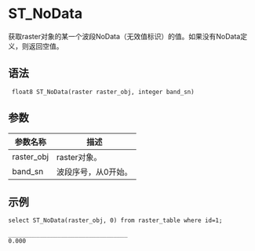 # ST\_NoData

获取raster对象的某一个波段NoData（无效值标识）的值。如果没有NoData定义，则返回空值。

## 语法

```
 float8 ST_NoData(raster raster_obj, integer band_sn)
```

## 参数

|参数名称|描述|
|----|--|
|raster\_obj|raster对象。|
|band\_sn|波段序号，从0开始。|

## 示例

```
select ST_NoData(raster_obj, 0) from raster_table where id=1;

__________________________________
0.000
```

